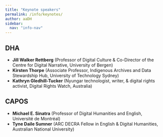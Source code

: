 ```yaml
---
title: "Keynote speakers"
permalink: /info/keynotes/
author: aaDH
sidebar:
  nav: "info-nav"
---
```


## DHA

* **Jill Walker Rettberg** (Professor of Digital Culture & Co-Director of the Centre for Digital Narrative, University of Bergen)
* **Kirsten Thorpe** (Associate Professor, Indigenous Archives and Data Stewardship Hub, University of Technology Sydney)
* **Kathryn Gledhill-Tucker** (Nyungar technologist, writer, & digital rights activist, Digital Rights Watch, Australia)

## CAPOS 

* **Michael E. Sinatra** (Professor of Digital Humanities and English, Université de Montréal)
* **Tyne Daile Sumner** (ARC DECRA Fellow in English & Digital Humanities, Australian National University)

